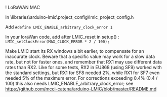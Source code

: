 ! LoRaWAN MAC

In \libraries\arduino-lmic\project_config\lmic_project_config.h

Add  `#define LMIC_ENABLE_arbitrary_clock_error 1`

In your loraWan code, add after LMIC_reset in setup() :
` LMIC_setClockError(MAX_CLOCK_ERROR * 2 / 100);`
    
    
Make LMIC start its RX windows a bit earlier, to compensate for an inaccurate clock.
Beware that a specific value may work for a slow data rate, but not for faster ones, and remember that RX1 may use different data rates than RX2. Like for some tests, RX2 in EU868 (using SF9) worked with the standard settings, but RX1 for SF8 needed 2%, while RX1 for SF7 even needed 5% of the maximum error. For corrections exceeding 0.4% (0.4 / 100) this also needs LMIC_ENABLE_arbitrary_clock_error; see
https://github.com/mcci-catena/arduino-LMIC/blob/master/README.md
